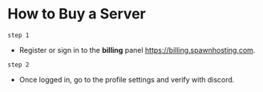 # How to Buy a Server

``step 1``

- Register or sign in to the **billing** panel https://billing.spawnhosting,com.

``step 2``
 
 - Once logged in, go to the profile settings and verify with discord.
